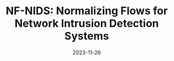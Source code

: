 ---
title: 'NF-NIDS: Normalizing Flows for Network Intrusion Detection Systems'
authors: 'Hamza Alami, Ismail Berrada,<strong>Abdelhak Bouayad</strong>, Meryem Janati Idrissi'
type: 'conference'
booktitle: 'In the 10th International Conference on Wireless Networks and Mobile Communications (<strong>WINCOM</strong>)'
collection: publications
permalink: /publication/2023-11-26-NFS-NIDS
date: 2023-11-26
year: 2023
#pages: '772-783'
paperurl: https://ieeexplore.ieee.org/document/10322987
#title: 'On the Atout Ticket Learning Problem for Neural Networks and its Application in Securing Federated Learning Exchanges'
#authors: 'Hamza Alami, Ismail Berrada,<strong>Abdelhak Bouayad</strong>, Meryem Janati Idrissi,Zakaria Yartaoui'
#type: 'conference'
#booktitle: 'Journal of Information Security and Applications(<strong>JISA</strong>)'
#collection: publications
#permalink: /publication/2024-09-27-ATL
#date: 2024-09-27
#year: 2024
#pages: '772-783'
#paperurl: 
---